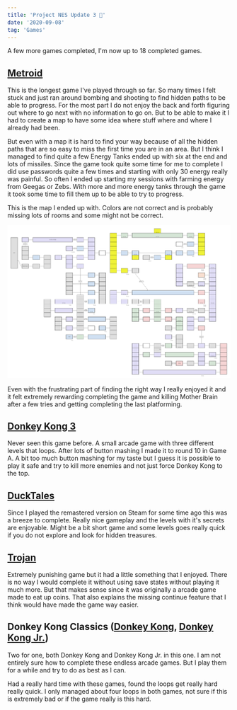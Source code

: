 ```yaml
---
title: 'Project NES Update 3 🦍'
date: '2020-09-08'
tag: 'Games'
---
```


A few more games completed, I'm now up to 18 completed games.

## <a href="https://en.wikipedia.org/wiki/Metroid_(video_game)" target="_blank" rel="noreferrer">Metroid</a>

This is the longest game I've played through so far. So many times I felt stuck and just ran around bombing and shooting to find hidden paths to be able to progress.
For the most part I do not enjoy the back and forth figuring out where to go next with no information to go on. But to be able to make it I had to create a map to have some idea where stuff where and where I already had been.

But even with a map it is hard to find your way because of all the hidden paths that are so easy to miss the first time you are in an area. But I think I managed to find quite a few Energy Tanks ended up with six at the end and lots of missiles. Since the game took quite some time for me to complete I did use passwords quite a few times and starting with only 30 energy really was painful. So often I ended up starting my sessions with farming energy from Geegas or Zebs. With more and more energy tanks through the game it took some time to fill them up to be able to try to progress.

This is the map I ended up with. Colors are not correct and is probably missing lots of rooms and some might not be correct.

<img src="./metroid-map.png" />

Even with the frustrating part of finding the right way I really enjoyed it and it felt extremely rewarding completing the game and killing Mother Brain after a few tries and getting completing the last platforming.

## <a href="https://en.wikipedia.org/wiki/Donkey_Kong_3" target="_blank" rel="noreferrer">Donkey Kong 3</a>

Never seen this game before. A small arcade game with three different levels that loops. After lots of button mashing I made it to round 10 in Game A. A bit too much button mashing for my taste but I guess it is possible to play it safe and try to kill more enemies and not just force Donkey Kong to the top.

## <a href="https://en.wikipedia.org/wiki/DuckTales_(video_game)" target="_blank" rel="noreferrer">DuckTales</a>

Since I played the remastered version on Steam for some time ago this was a breeze to complete. Really nice gameplay and the levels with it's secrets are enjoyable. Might be a bit short game and some levels goes really quick if you do not explore and look for hidden treasures.

## <a href="https://en.wikipedia.org/wiki/Trojan_(video_game)" target="_blank" rel="noreferrer">Trojan</a>

Extremely punishing game but it had a little something that I enjoyed. There is no way I would complete it without using save states without playing it much more. But that makes sense since it was originally a arcade game made to eat up coins. That also explains the missing continue feature that I think would have made the game way easier.

## Donkey Kong Classics (<a href="https://en.wikipedia.org/wiki/Donkey_Kong_(video_game)" target="_blank" rel="noreferrer">Donkey Kong</a>, <a href="https://en.wikipedia.org/wiki/Donkey_Kong_Jr." target="_blank" rel="noreferrer">Donkey Kong Jr.</a>)

Two for one, both Donkey Kong and Donkey Kong Jr. in this one.
I am not entirely sure how to complete these endless arcade games. But I play them for a while and try to do as best as I can.

Had a really hard time with these games, found the loops get really hard really quick. I only managed about four loops in both games, not sure if this is extremely bad or if the game really is this hard.
